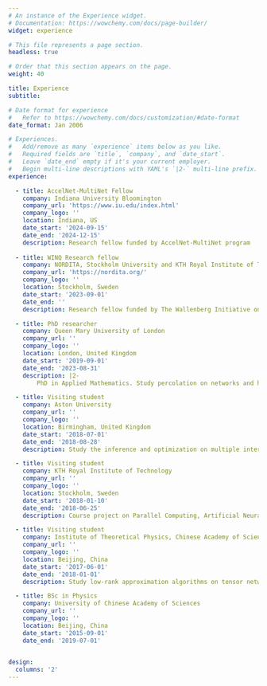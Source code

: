 ```yaml
---
# An instance of the Experience widget.
# Documentation: https://wowchemy.com/docs/page-builder/
widget: experience

# This file represents a page section.
headless: true

# Order that this section appears on the page.
weight: 40

title: Experience
subtitle:

# Date format for experience
#   Refer to https://wowchemy.com/docs/customization/#date-format
date_format: Jan 2006

# Experiences.
#   Add/remove as many `experience` items below as you like.
#   Required fields are `title`, `company`, and `date_start`.
#   Leave `date_end` empty if it's your current employer.
#   Begin multi-line descriptions with YAML's `|2-` multi-line prefix.
experience:

  - title: AccelNet-MultiNet Fellow
    company: Indiana University Bloomington
    company_url: 'https://www.iu.edu/index.html'
    company_logo: ''
    location: Indiana, US
    date_start: '2024-09-15'
    date_end: '2024-12-15'
    description: Research fellow funded by AccelNet-MultiNet program
    
  - title: WINQ Research fellow
    company: NORDITA, Stockholm University and KTH Royal Institute of Technology
    company_url: 'https://nordita.org/'
    company_logo: ''
    location: Stockholm, Sweden
    date_start: '2023-09-01'
    date_end: ''
    description: Research fellow funded by The Wallenberg Initiative on Networks and Quantum Information (WINQ).

  - title: PhD researcher
    company: Queen Mary University of London
    company_url: ''
    company_logo: ''
    location: London, United Kingdom
    date_start: '2019-09-01'
    date_end: '2023-08-31'
    description: |2-
        PhD in Applied Mathematics. Study percolation on networks and higher-order structures under the supervision of Prof. Ginestra Bianconi.

  - title: Visiting student
    company: Aston University
    company_url: ''
    company_logo: ''
    location: Birmingham, United Kingdom
    date_start: '2018-07-01'
    date_end: '2018-08-28'
    description: Study the inference and optimization on multiple interacting spreading processes under the supervision of Prof. David Saad.

  - title: Visiting student
    company: KTH Royal Institute of Technology
    company_url: ''
    company_logo: ''
    location: Stockholm, Sweden
    date_start: '2018-01-10'
    date_end: '2018-06-25'
    description: Course project on Parallel Computing, Artificial Neural Networks and Deep Learning.

  - title: Visiting student
    company: Institute of Theoretical Physics, Chinese Academy of Sciences
    company_url: ''
    company_logo: ''
    location: Beijing, China
    date_start: '2017-06-01'
    date_end: '2018-01-01'
    description: Study low-rank approximation algorithms on tensor networks under the supervision of Prof. Pan Zhang.

  - title: BSc in Physics
    company: University of Chinese Academy of Sciences
    company_url: ''
    company_logo: ''
    location: Beijing, China
    date_start: '2015-09-01'
    date_end: '2019-07-01'

  
design:
  columns: '2'
---
```

